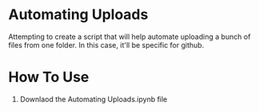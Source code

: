 # Automating Uploads
Attempting to create a script that will help automate uploading a bunch of files from one folder. In this case, it'll be specific for github.



# How To Use
<ol>
  <li>Downlaod the Automating Uploads.ipynb file</li>
